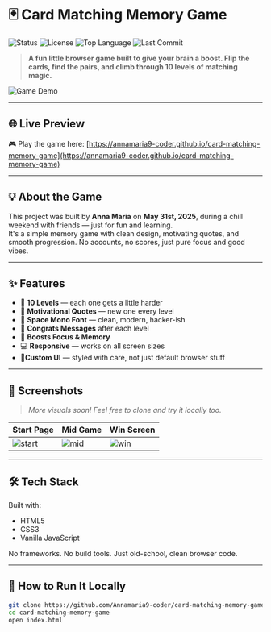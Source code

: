 # 🃏 Card Matching Memory Game

![Status](https://img.shields.io/badge/status-active-brightgreen?style=for-the-badge)
![License](https://img.shields.io/github/license/Annamaria9-coder/card-matching-memory-game?style=for-the-badge)
![Top Language](https://img.shields.io/github/languages/top/Annamaria9-coder/card-matching-memory-game?style=for-the-badge)
![Last Commit](https://img.shields.io/github/last-commit/Annamaria9-coder/card-matching-memory-game?style=for-the-badge)

> **A fun little browser game built to give your brain a boost. Flip the cards, find the pairs, and climb through 10 levels of matching magic.**

![Game Demo](https://media.giphy.com/media/v1.Y2lkPTc5MGI3NjExbTRmeHZ4OGw4b2w0ZDV5ajJoNjUwYzB6d3ZyZWZld3FrYThnMWtxayZlcD12MV9naWZzX3NlYXJjaCZjdD1n/Edu37m5K9T5o5joRJL/giphy.gif)

---

## 🌐 Live Preview

🎮 Play the game here: [https://annamaria9-coder.github.io/card-matching-memory-game](https://annamaria9-coder.github.io/card-matching-memory-game)

---

## 💡 About the Game

This project was built by **Anna Maria** on **May 31st, 2025**, during a chill weekend with friends — just for fun and learning.  
It's a simple memory game with clean design, motivating quotes, and smooth progression. No accounts, no scores, just pure focus and good vibes.

---

## ✨ Features

- 🎯 **10 Levels** — each one gets a little harder
- 💬 **Motivational Quotes** — new one every level
- 💚 **Space Mono Font** — clean, modern, hacker-ish
- 🎉 **Congrats Messages** after each level
- 🧠 **Boosts Focus & Memory**
- 💻 **Responsive** — works on all screen sizes
- 🌈**Custom UI** — styled with care, not just default browser stuff

---

## 📸 Screenshots

> _More visuals soon! Feel free to clone and try it locally too._

| Start Page | Mid Game | Win Screen |
|------------|----------|------------|
| ![start](./assets/start.png) | ![mid](./assets/mid.png) | ![win](./assets/win.png) |

---

## 🛠 Tech Stack

Built with:

- HTML5
- CSS3
- Vanilla JavaScript

No frameworks. No build tools. Just old-school, clean browser code.

---

## 🚀 How to Run It Locally

```bash
git clone https://github.com/Annamaria9-coder/card-matching-memory-game.git
cd card-matching-memory-game
open index.html
